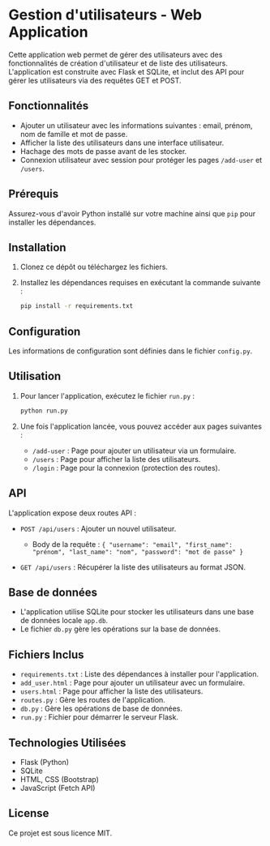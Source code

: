 # Gestion d'utilisateurs - Web Application

Cette application web permet de gérer des utilisateurs avec des fonctionnalités de création d'utilisateur et de liste des utilisateurs. L'application est construite avec Flask et SQLite, et inclut des API pour gérer les utilisateurs via des requêtes GET et POST.

## Fonctionnalités

- Ajouter un utilisateur avec les informations suivantes : email, prénom, nom de famille et mot de passe.
- Afficher la liste des utilisateurs dans une interface utilisateur.
- Hachage des mots de passe avant de les stocker.
- Connexion utilisateur avec session pour protéger les pages `/add-user` et `/users`.

## Prérequis

Assurez-vous d'avoir Python installé sur votre machine ainsi que `pip` pour installer les dépendances.

## Installation

1. Clonez ce dépôt ou téléchargez les fichiers.
2. Installez les dépendances requises en exécutant la commande suivante :

    ```bash
    pip install -r requirements.txt
    ```

## Configuration

Les informations de configuration sont définies dans le fichier `config.py`.

## Utilisation

1. Pour lancer l'application, exécutez le fichier `run.py` :

    ```bash
    python run.py
    ```

2. Une fois l'application lancée, vous pouvez accéder aux pages suivantes :

    - `/add-user` : Page pour ajouter un utilisateur via un formulaire.
    - `/users` : Page pour afficher la liste des utilisateurs.
    - `/login` : Page pour la connexion (protection des routes).

## API

L'application expose deux routes API :

- `POST /api/users` : Ajouter un nouvel utilisateur.
    - Body de la requête : `{ "username": "email", "first_name": "prénom", "last_name": "nom", "password": "mot de passe" }`
    
- `GET /api/users` : Récupérer la liste des utilisateurs au format JSON.

## Base de données

- L'application utilise SQLite pour stocker les utilisateurs dans une base de données locale `app.db`.
- Le fichier `db.py` gère les opérations sur la base de données.

## Fichiers Inclus

- `requirements.txt` : Liste des dépendances à installer pour l'application.
- `add_user.html` : Page pour ajouter un utilisateur avec un formulaire.
- `users.html` : Page pour afficher la liste des utilisateurs.
- `routes.py` : Gère les routes de l'application.
- `db.py` : Gère les opérations de base de données.
- `run.py` : Fichier pour démarrer le serveur Flask.

## Technologies Utilisées

- Flask (Python)
- SQLite
- HTML, CSS (Bootstrap)
- JavaScript (Fetch API)

## License

Ce projet est sous licence MIT.
